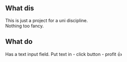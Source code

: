 ## What dis
This is just a project for a uni discipline. \
Nothing too fancy.

## What do
Has a text input field. Put text in - click button - profit :thumbsup:
